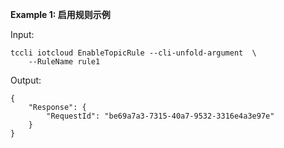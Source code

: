 **Example 1: 启用规则示例**



Input: 

```
tccli iotcloud EnableTopicRule --cli-unfold-argument  \
    --RuleName rule1
```

Output: 
```
{
    "Response": {
        "RequestId": "be69a7a3-7315-40a7-9532-3316e4a3e97e"
    }
}
```

